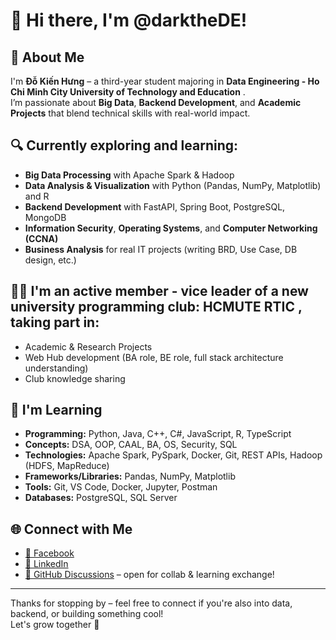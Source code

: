 # 👋 Hi there, I'm @darktheDE!

## 🚀 About Me
I'm **Đỗ Kiến Hưng** – a third-year student majoring in **Data Engineering - Ho Chi Minh City University of Technology and Education** .  
I’m passionate about **Big Data**, **Backend Development**, and **Academic Projects** that blend technical skills with real-world impact.

## 🔍 Currently exploring and learning:
- **Big Data Processing** with Apache Spark & Hadoop  
- **Data Analysis & Visualization** with Python (Pandas, NumPy, Matplotlib) and R  
- **Backend Development** with FastAPI, Spring Boot, PostgreSQL, MongoDB  
- **Information Security**, **Operating Systems**, and **Computer Networking (CCNA)**  
- **Business Analysis** for real IT projects (writing BRD, Use Case, DB design, etc.)

## 👨‍💻 I'm an active member - vice leader of a new **university programming club: HCMUTE RTIC** , taking part in:
- Academic & Research Projects
- Web Hub development (BA role, BE role, full stack architecture understanding)
- Club knowledge sharing

## 🧠 I'm Learning
- **Programming:** Python, Java, C++, C#, JavaScript, R, TypeScript
- **Concepts:** DSA, OOP, CAAL, BA, OS, Security, SQL  
- **Technologies:** Apache Spark, PySpark, Docker, Git, REST APIs, Hadoop (HDFS, MapReduce)
- **Frameworks/Libraries:** Pandas, NumPy, Matplotlib
- **Tools:** Git, VS Code, Docker, Jupyter, Postman  
- **Databases:** PostgreSQL, SQL Server  

## 🌐 Connect with Me
- [📘 Facebook](https://www.facebook.com/dkh1105/)  
- [💼 LinkedIn](https://www.linkedin.com/in/darkthede/)  
- [💬 GitHub Discussions](https://github.com/darktheDE) – open for collab & learning exchange!

---

Thanks for stopping by – feel free to connect if you're also into data, backend, or building something cool!  
Let's grow together 🚀

<!---
darktheDE/darktheDE is a ✨ special ✨ repository because its `README.md` (this file) appears on your GitHub profile.
You can click the Preview link to take a look at your changes.
--->
